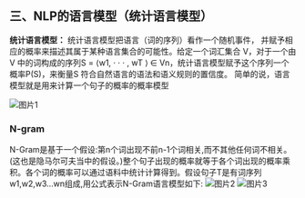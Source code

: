 ## 三、NLP的语言模型（统计语言模型）
**统计语言模型：** 统计语言模型把语言（词的序列）看作一个随机事件，
并赋予相应的概率来描述其属于某种语言集合的可能性。给定一个词汇集合 V，对于一个由 V 中的词构成的序列S = ⟨w1, · · · , wT ⟩ ∈ Vn，统计语言模型赋予这个序列一个概率P(S)，来衡量S 符合自然语言的语法和语义规则的置信度。
简单的说，语言模型就是用来计算一个句子的概率的概率模型

![图片1](统计语言模型/png/图片1)


### N-gram

N-Gram是基于一个假设:第n个词出现不前n-1个词相关,而不其他任何词不相关。(这也是隐马尔可夫当中的假设。)整个句子出现的概率就等于各个词出现的概率乘积。各个词的概率可以通过语料中统计计算得到。假设句子T是有词序列w1,w2,w3...wn组成,用公式表示N-Gram语言模型如下:
![图片2](统计语言模型/png/图片2)
![图片3](统计语言模型/png/图片3)
